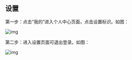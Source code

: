 ## **设置**

第一步：点击“我的”进入个人中心页面，点击设置标识。如图：

![img](/markdown/markdownImg/img134.png) 

 

第二步：进入设置页面可退出登录。如图：

![img](/markdown/markdownImg/img135.png) 